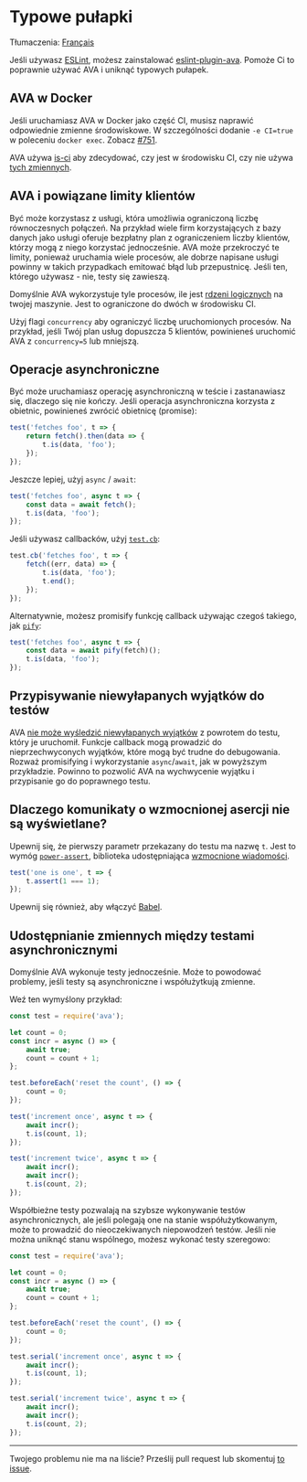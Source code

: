 # Typowe pułapki

Tłumaczenia: [Français](https://github.com/avajs/ava-docs/blob/main/fr_FR/docs/08-common-pitfalls.md)

Jeśli używasz [ESLint](http://eslint.org/), możesz zainstalować [eslint-plugin-ava](https://github.com/avajs/eslint-plugin-ava). Pomoże Ci to poprawnie używać AVA i uniknąć typowych pułapek.

## AVA w Docker

Jeśli uruchamiasz AVA w Docker jako część CI, musisz naprawić odpowiednie zmienne środowiskowe. W szczególności dodanie `-e CI=true` w poleceniu `docker exec`. Zobacz [#751](https://github.com/avajs/ava/issues/751).

AVA używa [is-ci](https://github.com/watson/is-ci) aby zdecydować, czy jest w środowisku CI, czy nie używa [tych zmiennych](https://github.com/watson/ci-info/blob/master/index.js).

## AVA i powiązane limity klientów

Być może korzystasz z usługi, która umożliwia ograniczoną liczbę równoczesnych połączeń. Na przykład wiele firm korzystających z bazy danych jako usługi oferuje bezpłatny plan z ograniczeniem liczby klientów, którzy mogą z niego korzystać jednocześnie. AVA może przekroczyć te limity, ponieważ uruchamia wiele procesów, ale dobrze napisane usługi powinny w takich przypadkach emitować błąd lub przepustnicę. Jeśli ten, którego używasz - nie, testy się zawieszą.

Domyślnie AVA wykorzystuje tyle procesów, ile jest [rdzeni logicznych](https://superuser.com/questions/1105654/logical-vs-physical-cpu-performance) na twojej maszynie. Jest to ograniczone do dwóch w środowisku CI.

Użyj flagi `concurrency` aby ograniczyć liczbę uruchomionych procesów. Na przykład, jeśli Twój plan usług dopuszcza 5 klientów, powinieneś uruchomić AVA z `concurrency=5` lub mniejszą.

## Operacje asynchroniczne

Być może uruchamiasz operację asynchroniczną w teście i zastanawiasz się, dlaczego się nie kończy. Jeśli operacja asynchroniczna korzysta z obietnic, powinieneś zwrócić obietnicę (promise):

```js
test('fetches foo', t => {
	return fetch().then(data => {
		t.is(data, 'foo');
	});
});
```

Jeszcze lepiej, użyj `async` / `await`:

```js
test('fetches foo', async t => {
	const data = await fetch();
	t.is(data, 'foo');
});
```

Jeśli używasz callbacków, użyj [`test.cb`](./01-writing-tests.md#callback-support):

```js
test.cb('fetches foo', t => {
	fetch((err, data) => {
		t.is(data, 'foo');
		t.end();
	});
});
```

Alternatywnie, możesz promisify funkcję callback używając czegoś takiego, jak [`pify`](https://github.com/sindresorhus/pify):

```js
test('fetches foo', async t => {
	const data = await pify(fetch)();
	t.is(data, 'foo');
});
```

## Przypisywanie niewyłapanych wyjątków do testów

AVA [nie może wyśledzić niewyłapanych wyjątków](https://github.com/avajs/ava/issues/214) z powrotem do testu, który je uruchomił. Funkcje callback mogą prowadzić do nieprzechwyconych wyjątków, które mogą być trudne do debugowania. Rozważ promisifying i wykorzystanie `async`/`await`, jak w powyższym przykładzie. Powinno to pozwolić AVA na wychwycenie wyjątku i przypisanie go do poprawnego testu.

## Dlaczego komunikaty o wzmocnionej asercji nie są wyświetlane?

Upewnij się, że pierwszy parametr przekazany do testu ma nazwę `t`. Jest to wymóg [`power-assert`](https://github.com/power-assert-js/power-assert), biblioteka udostępniająca [wzmocnione wiadomości](./03-assertions.md#enhanced-assertion-messages).

```js
test('one is one', t => {
	t.assert(1 === 1);
});
```

Upewnij się również, aby włączyć [Babel](./recipes/babel.md).

## Udostępnianie zmiennych między testami asynchronicznymi

Domyślnie AVA wykonuje testy jednocześnie. Może to powodować problemy, jeśli testy są asynchroniczne i współużytkują zmienne.

Weź ten wymyślony przykład:

```js
const test = require('ava');

let count = 0;
const incr = async () => {
	await true;
	count = count + 1;
};

test.beforeEach('reset the count', () => {
	count = 0;
});

test('increment once', async t => {
	await incr();
	t.is(count, 1);
});

test('increment twice', async t => {
	await incr();
	await incr();
	t.is(count, 2);
});
```

Współbieżne testy pozwalają na szybsze wykonywanie testów asynchronicznych, ale jeśli polegają one na stanie współużytkowanym, może to prowadzić do nieoczekiwanych niepowodzeń testów. Jeśli nie można uniknąć stanu wspólnego, możesz wykonać testy szeregowo:

```js
const test = require('ava');

let count = 0;
const incr = async () => {
	await true;
	count = count + 1;
};

test.beforeEach('reset the count', () => {
	count = 0;
});

test.serial('increment once', async t => {
	await incr();
	t.is(count, 1);
});

test.serial('increment twice', async t => {
	await incr();
	await incr();
	t.is(count, 2);
});
```

---

Twojego problemu nie ma na liście? Prześlij pull request lub skomentuj [to issue](https://github.com/avajs/ava/issues/404).
